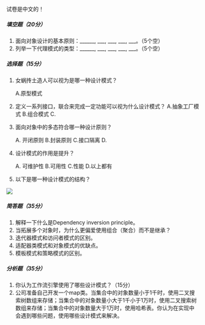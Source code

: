 试卷是中文的！

##### 填空题（20分）

1. 面向对象设计的基本原则：______, ___, ___, ___, ___。（5个空）
2. 列举一下代理模式的类型：______, ___, ___, ___, ___。（5个空）

##### 选择题（15分）

1. 女蜗抟土造人可以视为是哪一种设计模式？

   A.原型模式

2. 定义一系列接口，联合来完成一定功能可以视为什么设计模式？
A.抽象工厂模式 B.组合模式 C.

3. 面向对象中的多态符合哪一种设计原则？

   A. 开闭原则 B.封装原则 C.接口隔离 D.

4. 设计模式的作用是提升？

   A. 可维护性 B.可用性 C.性能 D.以上都有

5. 以下是哪一种设计模式的结构？

![](https://pic.imgdb.cn/item/676d0b2fd0e0a243d4eaacf3.png)

##### 简答题（35分）

1. 解释一下什么是Dependency inversion principle。
2. 当拓展多个对象时，为什么更偏爱使用组合（聚合）而不是继承？
3. 迭代器模式和访问者模式的区别。
4. 适配器类模式和对象模式的优缺点。
5. 模板模式和策略模式的区别。



##### 分析题（35分）

1. 你认为工作流引擎使用了哪些设计模式？（15分）
2. 公司准备自己开发一个map类。当集合中的对象数量小于1千时，使用二叉搜索树数组来存储；当集合中的对象数量小大于1千小于1万时，使用二叉搜索树数组来存储；当集合中的对象数量大于1万时，使用哈希表。你认为在实现中会遇到哪些问题，使用哪些设计模式来解决。